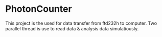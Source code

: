 # PhotonCounter
This project is the used for data transfer from ftd232h to computer.  Two parallel thread is use to read data &amp; analysis data simulatiously.
